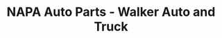 ---
title: "NAPA Auto Parts - Walker Auto and Truck"
url: /ramseur/napa-auto-parts-walker-auto-and-truck/
shop: Autoteile
---
